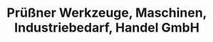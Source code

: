 ---
title: "Prüßner Werkzeuge, Maschinen, Industriebedarf, Handel GmbH"
url: /ballenstedt/pruessner-werkzeuge-maschinen-industriebedarf-handel-gmbh/
shop: Werkzeuge
---